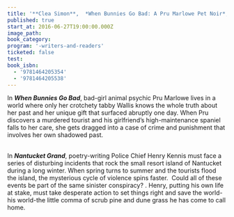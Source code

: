 ```yaml
---
title: '**Clea Simon**,  *When Bunnies Go Bad: A Pru Marlowe Pet Noir*, and *Steven Axelrod*, **Nantucket Grand**'
published: true
start_at: 2016-06-27T19:00:00.000Z
image_path:
book_category:
program: '-writers-and-readers'
ticketed: false
test:
book_isbn:
  - '9781464205354'
  - '9781464205538'
---
```



In ***When Bunnies Go Bad***, bad-girl animal psychic Pru Marlowe lives in a world where only her crotchety tabby Wallis knows the whole truth about her past and her unique gift that surfaced abruptly one day. When Pru discovers a murdered tourist and his girlfriend’s high-maintenance spaniel falls to her care, she gets dragged into a case of crime and punishment that involves her own shadowed past.

<br>In ***Nantucket Grand***, poetry-writing Police Chief Henry Kennis must face a series of disturbing incidents that rock the small resort island of Nantucket during a long winter. When spring turns to summer and the tourists flood the island, the mysterious cycle of violence spins faster. &nbsp;Could all of these events be part of the same sinister conspiracy? . Henry, putting his own life at stake, must take desperate action to set things right and save the world-his world-the little comma of scrub pine and dune grass he has come to call home.